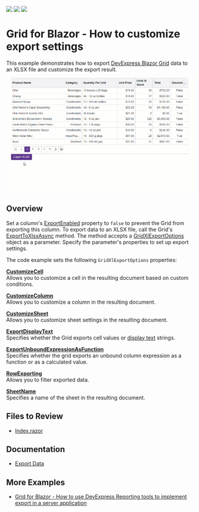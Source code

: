 <!-- default badges list -->
![](https://img.shields.io/endpoint?url=https://codecentral.devexpress.com/api/v1/VersionRange/622996655/23.1.3%2B)
[![](https://img.shields.io/badge/Open_in_DevExpress_Support_Center-FF7200?style=flat-square&logo=DevExpress&logoColor=white)](https://supportcenter.devexpress.com/ticket/details/T1157860)
[![](https://img.shields.io/badge/📖_How_to_use_DevExpress_Examples-e9f6fc?style=flat-square)](https://docs.devexpress.com/GeneralInformation/403183)
<!-- default badges end -->
# Grid for Blazor - How to customize export settings

This example demonstrates how to export [DevExpress Blazor Grid](https://docs.devexpress.com/Blazor/403143/grid) data to an XLSX file and customize the export result.

![Export Grid Data](export-grid-data.gif)

## Overview

Set a column's [ExportEnabled](https://docs.devexpress.com/Blazor/DevExpress.Blazor.DxGridDataColumn.ExportEnabled) property to `false` to prevent the Grid from exporting this column. To export data to an XLSX file, call the Grid's [ExportToXlsxAsync](https://docs.devexpress.com/Blazor/DevExpress.Blazor.DxGrid.ExportToXlsxAsync(System.String-DevExpress.Blazor.GridXlExportOptions)) method. The method accepts a [GridXlExportOptions](https://docs.devexpress.com/Blazor/DevExpress.Blazor.GridXlExportOptions) object as a parameter. Specify the parameter's properties to set up export settings.

The code example sets the following `GridXlExportOptions` properties:

**[CustomizeCell](https://docs.devexpress.com/Blazor/DevExpress.Blazor.GridExportOptions.CustomizeCell)**  
Allows you to customize a cell in the resulting document based on custom conditions.

**[CustomizeColumn](https://docs.devexpress.com/Blazor/DevExpress.Blazor.GridXlExportOptions.CustomizeColumn)**  
Allows you to customize a column in the resulting document.

**[CustomizeSheet](https://docs.devexpress.com/Blazor/DevExpress.Blazor.GridXlExportOptions.CustomizeSheet)**  
Allows you to customize sheet settings in the resulting document.

**[ExportDisplayText](https://docs.devexpress.com/Blazor/DevExpress.Blazor.GridExportOptions.ExportDisplayText)**  
Specifies whether the Grid exports cell values or [display text](https://docs.devexpress.com/Blazor/404278/grid/display-text) strings.

**[ExportUnboundExpressionAsFunction](https://docs.devexpress.com/Blazor/DevExpress.Blazor.GridXlExportOptions.ExportUnboundExpressionAsFunction)**  
Specifies whether the grid exports an unbound column expression as a function or as a calculated value.

**[RowExporting](https://docs.devexpress.com/Blazor/DevExpress.Blazor.GridExportOptions.RowExporting)**  
Allows you to filter exported data.

**[SheetName](https://docs.devexpress.com/Blazor/DevExpress.Blazor.GridXlExportOptions.SheetName)**  
Specifies a name of the sheet in the resulting document.

## Files to Review

* [Index.razor](./CS/Pages/Index.razor)

## Documentation

* [Export Data](https://docs.devexpress.com/Blazor/404338/grid/export)

## More Examples

* [Grid for Blazor - How to use DevExpress Reporting tools to implement export in a server application](https://github.com/DevExpress-Examples/blazor-server-dxgrid-export)
